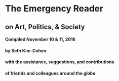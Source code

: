 # The Emergency Reader
## on Art, Politics, & Society

#### Compiled November 10 & 11, 2016
#### by Seth Kim-Cohen
#### with the assistance, suggestions, and contributions
#### of friends and colleagues around the globe

